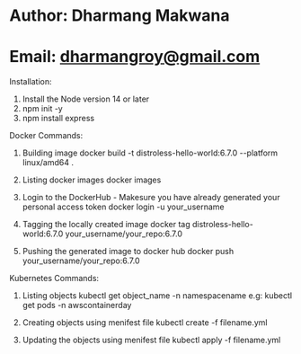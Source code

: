 # Author: Dharmang Makwana
# Email: dharmangroy@gmail.com


Installation:

1) Install the Node version 14 or later
2) npm init -y
3) npm install express


Docker Commands:

1) Building image
   docker build -t distroless-hello-world:6.7.0 --platform linux/amd64 .

2) Listing docker images
   docker images

3) Login to the DockerHub - Makesure you have already generated your personal access token
   docker login -u your_username

4) Tagging the locally created image
   docker tag distroless-hello-world:6.7.0 your_username/your_repo:6.7.0

5) Pushing the generated image to docker hub
   docker push your_username/your_repo:6.7.0


Kubernetes Commands:

1) Listing objects
   kubectl get object_name -n namespacename
   e.g: kubectl get pods -n awscontainerday

2) Creating objects using menifest file
   kubectl create -f filename.yml

3) Updating the objects using menifest file
   kubectl apply -f filename.yml
